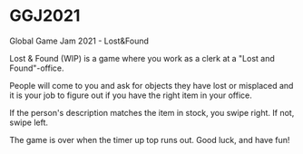 # GGJ2021
Global Game Jam 2021 - Lost&amp;Found

Lost & Found (WIP) is a game where you work as a clerk at a "Lost and Found"-office.

People will come to you and ask for objects they have lost or misplaced and it is your job to figure out if you have the right item in your office.

If the person's description matches the item in stock, you swipe right. If not, swipe left.

The game is over when the timer up top runs out. Good luck, and have fun!
